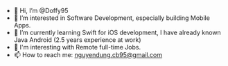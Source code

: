 - 👋 Hi, I’m @Doffy95
- 👀 I’m interested in Software Development, especially building Mobile Apps.
- 🌱 I’m currently learning Swift for iOS development, I have already known Java Android (2.5 years experience at work)
- 💞️ I'm interesting with Remote full-time Jobs.
- 📫 How to reach me: nguyendung.cb95@gmail.com

<!---
Doffy95/Doffy95 is a ✨ special ✨ repository because its `README.md` (this file) appears on your GitHub profile.
You can click the Preview link to take a look at your changes.
--->
